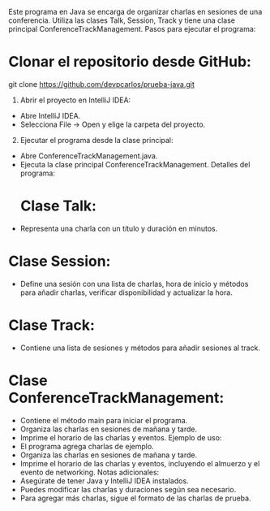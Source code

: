Este programa en Java se encarga de organizar charlas en sesiones de una conferencia. Utiliza las clases Talk, Session, Track y tiene una clase principal ConferenceTrackManagement. Pasos para ejecutar el programa:
# Clonar el repositorio desde GitHub:
git clone https://github.com/devpcarlos/prueba-java.git
1.	Abrir el proyecto en IntelliJ IDEA:
 + Abre IntelliJ IDEA.
 + Selecciona File -> Open y elige la carpeta del proyecto.
2.	Ejecutar el programa desde la clase principal:
 + Abre ConferenceTrackManagement.java.
 + Ejecuta la clase principal ConferenceTrackManagement. Detalles del programa:
   # Clase Talk:
+	Representa una charla con un título y duración en minutos.
  # Clase Session:
+	Define una sesión con una lista de charlas, hora de inicio y métodos para añadir charlas, verificar disponibilidad y actualizar la hora.
  # Clase Track:
+	Contiene una lista de sesiones y métodos para añadir sesiones al track.
 # Clase ConferenceTrackManagement:
+	Contiene el método main para iniciar el programa.
+	Organiza las charlas en sesiones de mañana y tarde.
+	Imprime el horario de las charlas y eventos. Ejemplo de uso:
+	El programa agrega charlas de ejemplo.
+	Organiza las charlas en sesiones de mañana y tarde.
+	Imprime el horario de las charlas y eventos, incluyendo el almuerzo y el evento de networking. Notas adicionales:
+	Asegúrate de tener Java y IntelliJ IDEA instalados.
+	Puedes modificar las charlas y duraciones según sea necesario.
+	Para agregar más charlas, sigue el formato de las charlas de prueba.
